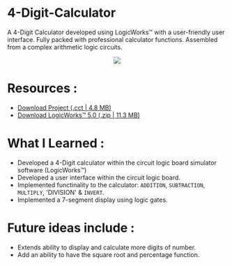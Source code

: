 # 4-Digit-Calculator
A 4-Digit Calculator developed using LogicWorks™ with a user-friendly user interface. Fully packed with professional calculator functions. Assembled from a complex arithmetic logic circuits. 


<p align="center">
  <img src="https://bellmcp.github.io/img/Projects_Calculator.jpg" />
</p>


# Resources :

* [Download Project (.cct | 4.8 MB)](https://bellmcp.github.io/work/Calculator.cct)
* [Download LogicWorks™ 5.0 (.zip | 11.3 MB)](https://bellmcp.github.io/work/LogicWorks5.zip)

# What I Learned :

* Developed a 4-Digit calculator within the circuit logic board simulator software (LogicWorks™)
* Developed a user interface within the circuit logic board.
* Implemented functinality to the calculator: `ADDITION`, `SUBTRACTION`, `MULTIPLY`, 'DIVISION' & `INVERT`.
* Implemented a 7-segment display using logic gates.

# Future ideas include :

* Extends ability to display and calculate more digits of number.
* Add an ability to have the square root and percentage function.

